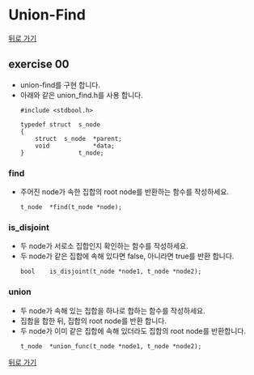 # Union-Find

[뒤로 가기](..)

## exercise 00
- union-find를 구현 합니다.
- 아래와 같은 union_find.h를 사용 합니다.
	```
	#include <stdbool.h>

	typedef struct	s_node
	{
		struct	s_node	*parent;
		void			*data;
	}				t_node;
	```

### find
- 주어진 node가 속한 집합의 root node를 반환하는 함수를 작성하세요.
	```
	t_node	*find(t_node *node);
	```

### is_disjoint
- 두 node가 서로소 집합인지 확인하는 함수를 작성하세요.
- 두 node가 같은 집합에 속해 있다면 false, 아니라면 true를 반환 합니다.
	```
	bool	is_disjoint(t_node *node1, t_node *node2);
	```

### union
- 두 node가 속해 있는 집합을 하나로 합하는 함수를 작성하세요.
- 집합을 합한 뒤, 집합의 root node를 반환 합니다.
- 두 node가 이미 같은 집합에 속해 있더라도 집합의 root node를 반환합니다.
	```
	t_node	*union_func(t_node *node1, t_node *node2);
	```

[뒤로 가기](..)

